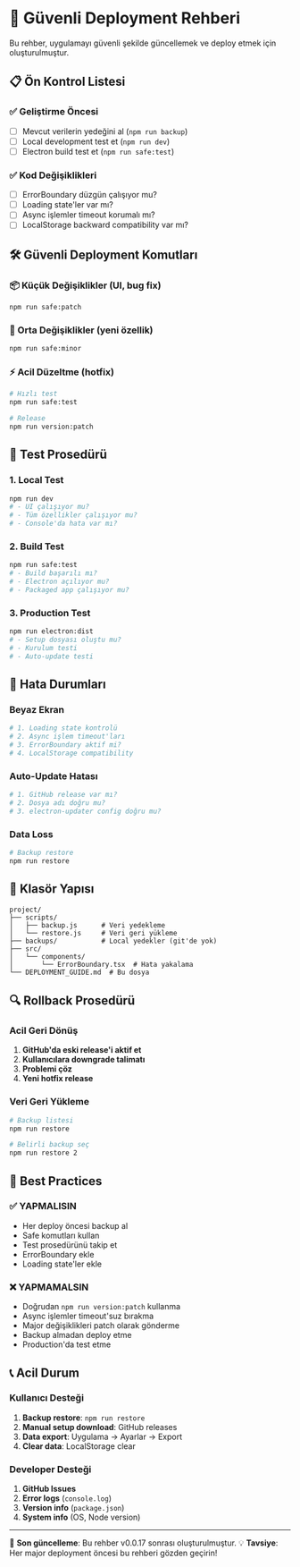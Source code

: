 # 🚀 Güvenli Deployment Rehberi

Bu rehber, uygulamayı güvenli şekilde güncellemek ve deploy etmek için oluşturulmuştur.

## 📋 Ön Kontrol Listesi

### ✅ Geliştirme Öncesi
- [ ] Mevcut verilerin yedeğini al (`npm run backup`)
- [ ] Local development test et (`npm run dev`)
- [ ] Electron build test et (`npm run safe:test`)

### ✅ Kod Değişiklikleri
- [ ] ErrorBoundary düzgün çalışıyor mu?
- [ ] Loading state'ler var mı?
- [ ] Async işlemler timeout korumalı mı?
- [ ] LocalStorage backward compatibility var mı?

## 🛠️ Güvenli Deployment Komutları

### 📦 Küçük Değişiklikler (UI, bug fix)
```bash
npm run safe:patch
```

### 🔄 Orta Değişiklikler (yeni özellik)
```bash
npm run safe:minor
```

### ⚡ Acil Düzeltme (hotfix)
```bash
# Hızlı test
npm run safe:test

# Release
npm run version:patch
```

## 🧪 Test Prosedürü

### 1. Local Test
```bash
npm run dev
# - UI çalışıyor mu?
# - Tüm özellikler çalışıyor mu?
# - Console'da hata var mı?
```

### 2. Build Test
```bash
npm run safe:test
# - Build başarılı mı?
# - Electron açılıyor mu?
# - Packaged app çalışıyor mu?
```

### 3. Production Test
```bash
npm run electron:dist
# - Setup dosyası oluştu mu?
# - Kurulum testi
# - Auto-update testi
```

## 🚨 Hata Durumları

### Beyaz Ekran
```bash
# 1. Loading state kontrolü
# 2. Async işlem timeout'ları
# 3. ErrorBoundary aktif mi?
# 4. LocalStorage compatibility
```

### Auto-Update Hatası
```bash
# 1. GitHub release var mı?
# 2. Dosya adı doğru mu?
# 3. electron-updater config doğru mu?
```

### Data Loss
```bash
# Backup restore
npm run restore
```

## 📂 Klasör Yapısı

```
project/
├── scripts/
│   ├── backup.js      # Veri yedekleme
│   └── restore.js     # Veri geri yükleme
├── backups/           # Local yedekler (git'de yok)
├── src/
│   └── components/
│       └── ErrorBoundary.tsx  # Hata yakalama
└── DEPLOYMENT_GUIDE.md  # Bu dosya
```

## 🔍 Rollback Prosedürü

### Acil Geri Dönüş
1. **GitHub'da eski release'i aktif et**
2. **Kullanıcılara downgrade talimatı**
3. **Problemi çöz**
4. **Yeni hotfix release**

### Veri Geri Yükleme
```bash
# Backup listesi
npm run restore

# Belirli backup seç
npm run restore 2
```

## 🎯 Best Practices

### ✅ YAPMALISIN
- Her deploy öncesi backup al
- Safe komutları kullan
- Test prosedürünü takip et
- ErrorBoundary ekle
- Loading state'ler ekle

### ❌ YAPMAMALSIN
- Doğrudan `npm run version:patch` kullanma
- Async işlemler timeout'suz bırakma
- Major değişiklikleri patch olarak gönderme
- Backup almadan deploy etme
- Production'da test etme

## 📞 Acil Durum

### Kullanıcı Desteği
1. **Backup restore**: `npm run restore`
2. **Manual setup download**: GitHub releases
3. **Data export**: Uygulama → Ayarlar → Export
4. **Clear data**: LocalStorage clear

### Developer Desteği
1. **GitHub Issues**
2. **Error logs** (`console.log`)
3. **Version info** (`package.json`)
4. **System info** (OS, Node version)

---

🔧 **Son güncelleme**: Bu rehber v0.0.17 sonrası oluşturulmuştur.
💡 **Tavsiye**: Her major deployment öncesi bu rehberi gözden geçirin! 